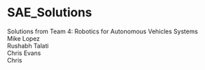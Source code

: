 # SAE_Solutions
Solutions from Team 4: Robotics for Autonomous Vehicles Systems  
Mike Lopez    
Rushabh Talati   
Chris Evans  
Chris
